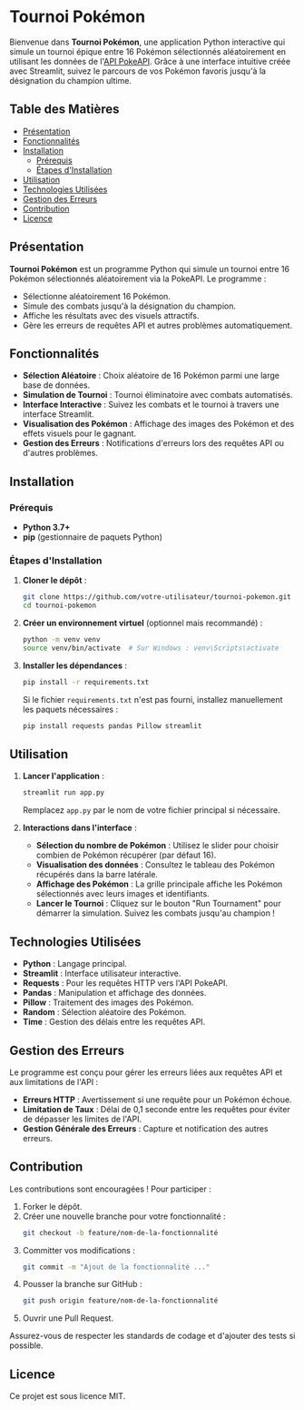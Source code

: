 # Tournoi Pokémon

Bienvenue dans **Tournoi Pokémon**, une application Python interactive qui simule un tournoi épique entre 16 Pokémon sélectionnés aléatoirement en utilisant les données de l'[API PokeAPI](https://pokeapi.co/). Grâce à une interface intuitive créée avec Streamlit, suivez le parcours de vos Pokémon favoris jusqu'à la désignation du champion ultime.

## Table des Matières

- [Présentation](#présentation)
- [Fonctionnalités](#fonctionnalités)
- [Installation](#installation)
  - [Prérequis](#prérequis)
  - [Étapes d'Installation](#étapes-dinstallation)
- [Utilisation](#utilisation)
- [Technologies Utilisées](#technologies-utilisées)
- [Gestion des Erreurs](#gestion-des-erreurs)
- [Contribution](#contribution)
- [Licence](#licence)

## Présentation

**Tournoi Pokémon** est un programme Python qui simule un tournoi entre 16 Pokémon sélectionnés aléatoirement via la PokeAPI. Le programme :

- Sélectionne aléatoirement 16 Pokémon.
- Simule des combats jusqu'à la désignation du champion.
- Affiche les résultats avec des visuels attractifs.
- Gère les erreurs de requêtes API et autres problèmes automatiquement.

## Fonctionnalités

- **Sélection Aléatoire** : Choix aléatoire de 16 Pokémon parmi une large base de données.
- **Simulation de Tournoi** : Tournoi éliminatoire avec combats automatisés.
- **Interface Interactive** : Suivez les combats et le tournoi à travers une interface Streamlit.
- **Visualisation des Pokémon** : Affichage des images des Pokémon et des effets visuels pour le gagnant.
- **Gestion des Erreurs** : Notifications d'erreurs lors des requêtes API ou d'autres problèmes.

## Installation

### Prérequis

- **Python 3.7+**
- **pip** (gestionnaire de paquets Python)

### Étapes d'Installation

1. **Cloner le dépôt** :
    ```bash
    git clone https://github.com/votre-utilisateur/tournoi-pokemon.git
    cd tournoi-pokemon
    ```

2. **Créer un environnement virtuel** (optionnel mais recommandé) :
    ```bash
    python -m venv venv
    source venv/bin/activate  # Sur Windows : venv\Scripts\activate
    ```

3. **Installer les dépendances** :
    ```bash
    pip install -r requirements.txt
    ```
    Si le fichier `requirements.txt` n'est pas fourni, installez manuellement les paquets nécessaires :
    ```bash
    pip install requests pandas Pillow streamlit
    ```

## Utilisation

1. **Lancer l'application** :
    ```bash
    streamlit run app.py
    ```
    Remplacez `app.py` par le nom de votre fichier principal si nécessaire.

2. **Interactions dans l'interface** :
    - **Sélection du nombre de Pokémon** : Utilisez le slider pour choisir combien de Pokémon récupérer (par défaut 16).
    - **Visualisation des données** : Consultez le tableau des Pokémon récupérés dans la barre latérale.
    - **Affichage des Pokémon** : La grille principale affiche les Pokémon sélectionnés avec leurs images et identifiants.
    - **Lancer le Tournoi** : Cliquez sur le bouton "Run Tournament" pour démarrer la simulation. Suivez les combats jusqu'au champion !

## Technologies Utilisées

- **Python** : Langage principal.
- **Streamlit** : Interface utilisateur interactive.
- **Requests** : Pour les requêtes HTTP vers l'API PokeAPI.
- **Pandas** : Manipulation et affichage des données.
- **Pillow** : Traitement des images des Pokémon.
- **Random** : Sélection aléatoire des Pokémon.
- **Time** : Gestion des délais entre les requêtes API.

## Gestion des Erreurs

Le programme est conçu pour gérer les erreurs liées aux requêtes API et aux limitations de l'API :

- **Erreurs HTTP** : Avertissement si une requête pour un Pokémon échoue.
- **Limitation de Taux** : Délai de 0,1 seconde entre les requêtes pour éviter de dépasser les limites de l'API.
- **Gestion Générale des Erreurs** : Capture et notification des autres erreurs.

## Contribution

Les contributions sont encouragées ! Pour participer :

1. Forker le dépôt.
2. Créer une nouvelle branche pour votre fonctionnalité :
    ```bash
    git checkout -b feature/nom-de-la-fonctionnalité
    ```
3. Committer vos modifications :
    ```bash
    git commit -m "Ajout de la fonctionnalité ..."
    ```
4. Pousser la branche sur GitHub :
    ```bash
    git push origin feature/nom-de-la-fonctionnalité
    ```
5. Ouvrir une Pull Request.

Assurez-vous de respecter les standards de codage et d'ajouter des tests si possible.

## Licence

Ce projet est sous licence MIT.
